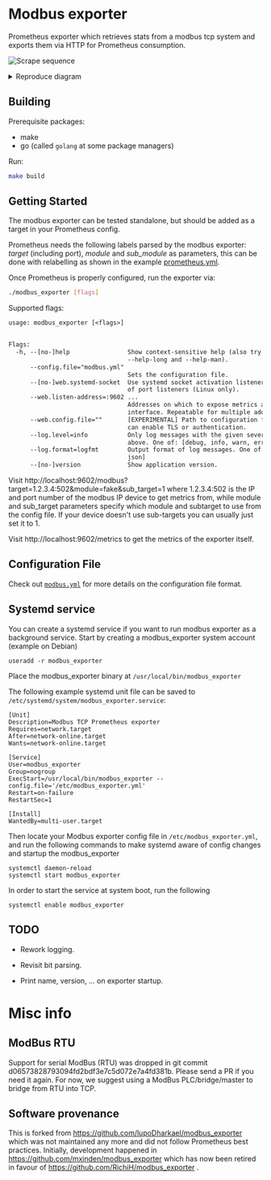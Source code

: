 # Modbus exporter

Prometheus exporter which retrieves stats from a modbus tcp system and exports
them via HTTP for Prometheus consumption.

![Scrape sequence](/scrape-sequence.svg "Scrape sequence")

<details>
 <summary>Reproduce diagram</summary>

 Go to: https://bramp.github.io/js-sequence-diagrams/

 ```
Note right of Prometheus: prometheus.yml \n --- \n target: Modbus-TCP-10.0.0.5 \n sub_target: Modbus-Unit-10 \n module: VendorXY
Prometheus->Exporter: http://xxx.de/modbus?target=10.0.0.5&sub_target=10&module=vendorxy
Note right of Exporter: modbus.yml \n --- \n module: VendorXY \n - temperature_a: 400001 \n - temperature_b: 400002

Exporter->Modbus_TCP_10.0.0.5: tcp://10.0.0.5?unit=10&register=400001
Modbus_TCP_10.0.0.5->Modbus_RTU_10: rtu://_?register=400001
Modbus_RTU_10-->Modbus_TCP_10.0.0.5: value=20
Modbus_TCP_10.0.0.5-->Exporter: value=20

Exporter->Modbus_TCP_10.0.0.5: tcp://10.0.0.5?unit=10&register=400002
Modbus_TCP_10.0.0.5->Modbus_RTU_10: rtu://_?register=400002
Modbus_RTU_10-->Modbus_TCP_10.0.0.5: value=19
Modbus_TCP_10.0.0.5-->Exporter: value=19

Exporter-->Prometheus:temperature_a{module="VendorXY",sub_target="10"} 20 \ntemperature_b{module="VendorXY",sub_target="10"} 19

 ```

</details>



## Building

Prerequisite packages:
- make
- go (called `golang` at some package managers)

Run:

```bash
make build
```


## Getting Started

The modbus exporter can be tested standalone, but should be added as a target in your Prometheus config.

Prometheus needs the following labels parsed by the modbus exporter: *target* (including port), *module* and *sub_module* as parameters,
this can be done with relabelling as shown in the example [prometheus.yml](prometheus.yml).

Once Prometheus is properly configured, run the exporter via:

```bash
./modbus_exporter [flags]
```

Supported flags:

[embedmd]:# (help.txt)
```txt
usage: modbus_exporter [<flags>]


Flags:
  -h, --[no-]help                Show context-sensitive help (also try
                                 --help-long and --help-man).
      --config.file="modbus.yml"  
                                 Sets the configuration file.
      --[no-]web.systemd-socket  Use systemd socket activation listeners instead
                                 of port listeners (Linux only).
      --web.listen-address=:9602 ...  
                                 Addresses on which to expose metrics and web
                                 interface. Repeatable for multiple addresses.
      --web.config.file=""       [EXPERIMENTAL] Path to configuration file that
                                 can enable TLS or authentication.
      --log.level=info           Only log messages with the given severity or
                                 above. One of: [debug, info, warn, error]
      --log.format=logfmt        Output format of log messages. One of: [logfmt,
                                 json]
      --[no-]version             Show application version.

```
Visit http://localhost:9602/modbus?target=1.2.3.4:502&module=fake&sub_target=1 where 1.2.3.4:502 is the IP and port number of the modbus IP device to get metrics from,
while module and sub_target parameters specify which module and subtarget to use from the config file.
If your device doesn't use sub-targets you can usually just set it to 1.

Visit http://localhost:9602/metrics to get the metrics of the exporter itself.

## Configuration File

Check out [`modbus.yml`](modbus.yml) for more details on the configuration file
format.

## Systemd service

You can create a systemd service if you want to run modbus exporter as a background service. Start by creating a modbus_exporter system account (example on Debian)

```shell
useradd -r modbus_exporter
```

Place the modbus_exporter binary at `/usr/local/bin/modbus_exporter`

The following example systemd unit file can be saved to `/etc/systemd/system/modbus_exporter.service`:

```systemd
[Unit]
Description=Modbus TCP Prometheus exporter
Requires=network.target
After=network-online.target
Wants=network-online.target

[Service]
User=modbus_exporter
Group=nogroup
ExecStart=/usr/local/bin/modbus_exporter --config.file='/etc/modbus_exporter.yml'
Restart=on-failure
RestartSec=1

[Install]
WantedBy=multi-user.target
```

Then locate your Modbus exporter config file in `/etc/modbus_exporter.yml`, and run the following commands to make systemd aware of config changes and startup the modbus_exporter

```shell
systemctl daemon-reload
systemctl start modbus_exporter
```

In order to start the service at system boot, run the following

```shell
systemctl enable modbus_exporter
```

## TODO

- Rework logging.

- Revisit bit parsing.

- Print name, version, ... on exporter startup.


# Misc info

## ModBus RTU

Support for serial ModBus (RTU) was dropped in git commit d06573828793094fd2bdf3e7c5d072e7a4fd381b.
Please send a PR if you need it again.
For now, we suggest using a ModBus PLC/bridge/master to bridge from RTU into TCP.

## Software provenance

This is forked from https://github.com/lupoDharkael/modbus_exporter which was not maintained any more and did not follow Prometheus best practices.
Initially, development happened in https://github.com/mxinden/modbus_exporter which has now been retired in favour of https://github.com/RichiH/modbus_exporter .
